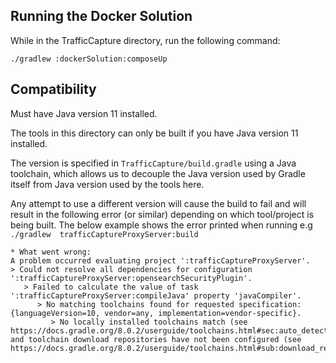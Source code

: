 ## Running the Docker Solution

While in the TrafficCapture directory, run the following command:

`./gradlew :dockerSolution:composeUp`

## Compatibility

Must have Java version 11 installed.

The tools in this directory can only be built if you have Java version 11 installed.

The version is specified in `TrafficCapture/build.gradle` using a Java toolchain, which allows us
to decouple the Java version used by Gradle itself from Java version used by the tools here.

Any attempt to use a different version will cause the build to fail and will result in the following error (or similar)
depending on which tool/project is being built. The below example shows the error printed when running e.g `./gradlew 
trafficCaptureProxyServer:build`

```
* What went wrong:
A problem occurred evaluating project ':trafficCaptureProxyServer'.
> Could not resolve all dependencies for configuration ':trafficCaptureProxyServer:opensearchSecurityPlugin'.
   > Failed to calculate the value of task ':trafficCaptureProxyServer:compileJava' property 'javaCompiler'.
      > No matching toolchains found for requested specification: {languageVersion=10, vendor=any, implementation=vendor-specific}.
         > No locally installed toolchains match (see https://docs.gradle.org/8.0.2/userguide/toolchains.html#sec:auto_detection) and toolchain download repositories have not been configured (see https://docs.gradle.org/8.0.2/userguide/toolchains.html#sub:download_repositories).

```
